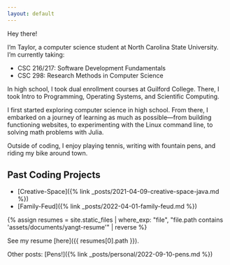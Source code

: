 ```yaml
---
layout: default
---
```


Hey there!

I’m Taylor, a computer science student at North Carolina State University.
I’m currently taking:
- CSC 216/217: Software Development Fundamentals
- CSC 298: Research Methods in Computer Science

In high school, I took dual enrollment courses at Guilford College.
There, I took Intro to Programming, Operating Systems, and Scientific Computing.

I first started exploring computer science in high school.
From there, I embarked on a journey of learning as much as possible—from building functioning websites,
to experimenting with the Linux command line, to solving math problems with Julia.

Outside of coding, I enjoy playing tennis, writing with fountain pens, and riding my bike around town.

## Past Coding Projects
- [Creative-Space]({% link _posts/2021-04-09-creative-space-java.md %})
- [Family-Feud]({% link _posts/2022-04-01-family-feud.md %})

{% assign resumes = site.static_files | where_exp: "file", "file.path contains 'assets/documents/yangt-resume'" | reverse %}

See my resume [here]({{ resumes[0].path }}).

Other posts:
[Pens!]({% link _posts/personal/2022-09-10-pens.md %})
<!-- [Note to Self]({% link _posts/personal/2022-09-10-note-to-self.md %}) -->
